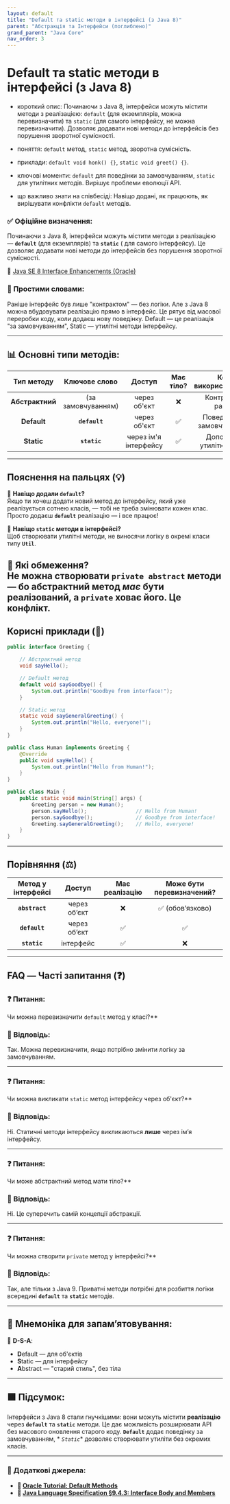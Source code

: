 ```yaml
---
layout: default
title: "Default та static методи в інтерфейсі (з Java 8)"
parent: "Абстракція та Інтерфейси (поглиблено)"
grand_parent: "Java Core"
nav_order: 3
---
```


# Default та static методи в інтерфейсі (з Java 8)

* короткий опис: Починаючи з Java 8, інтерфейси можуть містити методи з реалізацією: `default` (для екземплярів, можна
  перевизначити) та `static` (для самого інтерфейсу, не можна перевизначити). Дозволяє додавати нові методи до
  інтерфейсів без порушення зворотної сумісності.



* поняття: `default` метод, `static` метод, зворотна сумісність.
* приклади: `default void honk() {}`, `static void greet() {}`.
* ключові моменти: `default` для поведінки за замовчуванням, `static` для утилітних методів. Вирішує проблеми еволюції
  API.
* що важливо знати на співбесіді: Навіщо додані, як працюють, як вирішувати конфлікти `default` методів.

### **✅ Офіційне визначення:**

Починаючи з Java 8, інтерфейси можуть містити методи з реалізацією — **`default`** (для екземплярів) та **`static`** (
для самого інтерфейсу). Це дозволяє додавати нові методи до інтерфейсів без порушення зворотної сумісності.

🔗 [Java SE 8 Interface Enhancements (Oracle)](https://docs.oracle.com/javase/tutorial/java/IandI/defaultmethods.html)

### **🧠 Простими словами:**

Раніше інтерфейс був лише "контрактом" — без логіки. Але з Java 8 можна вбудовувати реалізацію прямо в інтерфейс. Це рятує від масової переробки коду, коли додаєш нову поведінку. Default — це реалізація "за замовчуванням", Static — утилітні методи інтерфейсу.


---

## **📊 Основні типи методів:**

|   Тип методу    |   Ключове слово    |        Доступ         | Має тіло? |    Коли використовується     |
|:---------------:|:------------------:|:---------------------:|:---------:|:----------------------------:|
| **Абстрактний** | (за замовчуванням) |     через об'єкт      |     ❌     |     Контракт, як раніше      |
|   **Default**   |   **`default`**    |     через об'єкт      |     ✅     | Поведінка "за замовчуванням" |
|   **Static**    |    **`static`**    | через ім'я інтерфейсу |     ✅     | Допоміжні / утилітні методи  |

---

## **Пояснення на пальцях (💡)**

🔸 **Навіщо додали `default`?**  
Якщо ти хочеш додати новий метод до інтерфейсу, який уже реалізується сотнею класів, — тобі не треба змінювати кожен
клас. Просто додаєш **`default`** реалізацію — і все працює\!

🔸 **Навіщо `static` методи в інтерфейсі?**  
Щоб створювати утилітні методи, не виносячи логіку в окремі класи типу **`Util`**.

🔸 **Які обмеження?**  
Не можна створювати **`private abstract`** методи — бо абстрактний метод *має* бути реалізований, а **`private`** ховає
його. Це конфлікт.
---

## **Корисні приклади (🧪)**

```java
public interface Greeting {

    // Абстрактний метод
    void sayHello();

    // Default метод
    default void sayGoodbye() {
        System.out.println("Goodbye from interface!");
    }

    // Static метод
    static void sayGeneralGreeting() {
        System.out.println("Hello, everyone!");
    }
}

public class Human implements Greeting {
    @Override
    public void sayHello() {
        System.out.println("Hello from Human!");
    }
}

public class Main {
    public static void main(String[] args) {
        Greeting person = new Human();
        person.sayHello();                // Hello from Human!
        person.sayGoodbye();              // Goodbye from interface!
        Greeting.sayGeneralGreeting();    // Hello, everyone!
    }
}
```

---

## **Порівняння (⚖️)**

| Метод у інтерфейсі |    Доступ    | Має реалізацію | Може бути перевизначений? |
|:------------------:|:------------:|:--------------:|:-------------------------:|
|   **`abstract`**   | через обʼєкт |       ❌        |      ✅ (обовʼязково)      |
|   **`default`**    | через обʼєкт |       ✅        |             ✅             |
|    **`static`**    |  інтерфейс   |       ✅        |             ❌             |

---

## **FAQ — Часті запитання (❓)**

### **❓ Питання:**

 Чи можна перевизначити `default` метод у класі?**

### **💬 Відповідь:**




Так. Можна перевизначити, якщо потрібно змінити логіку за замовчуванням.

---

### **❓ Питання:**

 Чи можна викликати `static` метод інтерфейсу через об'єкт?**

### **💬 Відповідь:**




Ні. Статичні методи інтерфейсу викликаються **лише** через ім’я інтерфейсу.

---

### **❓ Питання:**

 Чи може абстрактний метод мати тіло?**

### **💬 Відповідь:**




Ні. Це суперечить самій концепції абстракції.

---

### **❓ Питання:**

 Чи можна створити `private` метод у інтерфейсі?**

### **💬 Відповідь:**




Так, але тільки з Java 9\. Приватні методи потрібні для розбиття логіки всередині **`default`** та **`static`** методів.

---

## **🧠 Мнемоніка для запам’ятовування:**

📌 **D-S-A**:

* **D**efault — для об'єктів
* **S**tatic — для інтерфейсу
* **A**bstract — "старий стиль", без тіла

---

## **🟩 Підсумок:**

Інтерфейси з Java 8 стали гнучкішими: вони можуть містити **реалізацію** через **`default`** та **`static`** методи. Це
дає можливість розширювати API без масового оновлення старого коду. **`Default`** додає поведінку за замовчуванням, *
*`Static`** дозволяє створювати утиліти без окремих класів.

---

### **🔗 Додаткові джерела:**

* **🔗 [Oracle Tutorial: Default Methods](https://docs.oracle.com/javase/tutorial/java/IandI/defaultmethods.html)**
* **🔗 [Java Language Specification §9.4.3: Interface Body and Members](https://docs.oracle.com/javase/specs/jls/se17/html/jls-9.html#jls-9.4.3)**